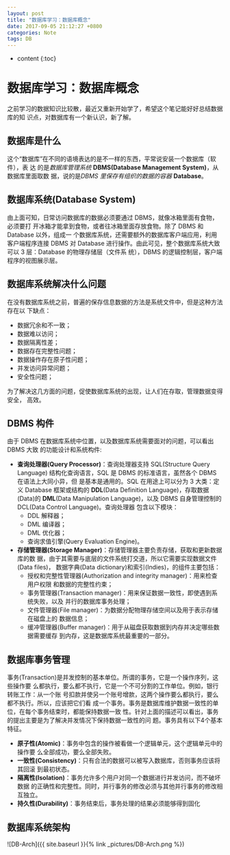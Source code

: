 ```yaml
---
layout: post
title: "数据库学习：数据库概念"
date: 2017-09-05 21:12:27 +0800
categories: Note
tags: DB
---
```


* content
{:toc}

# 数据库学习：数据库概念

之前学习的数据知识比较散，最近又重新开始学了，希望这个笔记能好好总结数据库的知
识点，对数据库有一个新认识，新了解。

## 数据库是什么

这个“数据库”在不同的语境表达的是不一样的东西，平常说安装一个数据库（软件），表
达 的是*数据库管理系统* **DBMS(Database Management System)**，从数据库里面取数
据，说的是*DBMS 里保存有组织的数据的容器* **Database**。

## 数据库系统(Database System)

由上面可知，日常访问数据库的数据必须要通过 DBMS，就像冰箱里面有食物，必须要打
开冰箱才能拿到食物，或者往冰箱里面存放食物。除了 DBMS 和 Database 以外，组成一
个数据库系统，还需要额外的数据库客户端应用，利用客户端程序连接 DBMS 对 Database
进行操作。由此可见，整个数据库系统大致可以 3 层：Database 的物理存储层（文件系
统），DBMS 的逻辑控制层，客户端程序的视图展示层。

## 数据库系统解决什么问题

在没有数据库系统之前，普遍的保存信息数据的方法是系统文件中，但是这种方法存在以
下缺点：

+ 数据冗余和不一致；
+ 数据难以访问；
+ 数据隔离性差；
+ 数据存在完整性问题；
+ 数据操作存在原子性问题；
+ 并发访问异常问题；
+ 安全性问题；

为了解决这几方面的问题，促使数据库系统的出现，让人们在存取，管理数据变得安全，
高效。

## DBMS 构件

由于 DBMS 在数据库系统中位置，以及数据库系统需要面对的问题，可以看出 DBMS 大致
的功能设计和系统构件:

+ **查询处理器(Query Processor)**：查询处理器支持 SQL(Structure Query Language) 
    结构化查询语言，SQL 是 DBMS 的标准语言，虽然各个 DBMS 在语法上大同小异，但
    是基本是通用的。SQL 在用途上可以分为 3 大类：定义 Database 框架或结构的
    **DDL**(Data Definition Language)，存取数据(Data)的 **DML**(Data Manipulation
     Language)，以及 DBMS 自身管理控制的 DCL(Data Control Language)。查询处理器
    包含以下模块：
    + DDL 解释器；
    + DML 编译器；
    + DML 优化器；
    + 查询求值引擎(Query Evaluation Engine)。
+ **存储管理器(Storage Manager)**：存储管理器主要负责存储，获取和更新数据库的数
    据，由于其需要与底层的文件系统打交道，所以它需要实现数据文件(Data files)，
    数据字典(Data dictionary)和索引(Indies)，的组件主要包括：
    + 授权和完整性管理器(Authorization and integrity manager)：用来检查用户权限
    和数据的完整性约束；
    + 事务管理器(Transaction manager)：用来保证数据一致性，即使遇到系统失败，以及
    并行的数据库事务处理；
    + 文件管理器(File manager)：为数据分配物理存储空间以及用于表示存储在磁盘上的
    数据信息；
    + 缓冲管理器(Buffer manager)：用于从磁盘获取数据到内存并决定哪些数据需要缓存
    到内存，这是数据库系统最重要的一部分。

## 数据库事务管理

事务(Transaction)是并发控制的基本单位。所谓的事务，它是一个操作序列，这些操作要
么都执行，要么都不执行，它是一个不可分割的工作单位。例如，银行转账工作：从一个账
号扣款并使另一个账号增款，这两个操作要么都执行，要么都不执行。所以，应该把它们看
成一个事务。事务是数据库维护数据一致性的单位，在每个事务结束时，都能保持数据一致
性。针对上面的描述可以看出，事务的提出主要是为了解决并发情况下保持数据一致性的问
题。事务具有以下4个基本特征。

+ **原子性(Atomic)**：事务中包含的操作被看做一个逻辑单元，这个逻辑单元中的操作要
    么全部成功，要么全部失败。
+ **一致性(Consistency)**：只有合法的数据可以被写入数据库，否则事务应该将其回滚
    到最初状态。
+ **隔离性(Isolation)**：事务允许多个用户对同一个数据进行并发访问，而不破坏数据
    的正确性和完整性。同时，并行事务的修改必须与其他并行事务的修改相互独立。
+ **持久性(Durability)**：事务结束后，事务处理的结果必须能够得到固化

## 数据库系统架构

![DB-Arch]({{ site.baseurl }}{% link _pictures/DB-Arch.png %})
